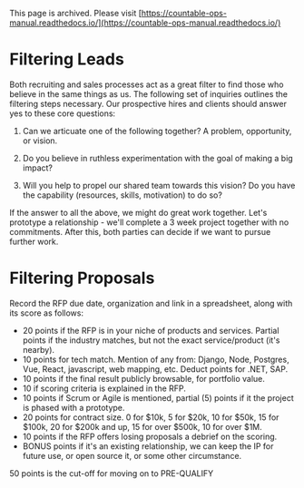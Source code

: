 This page is archived. Please visit [https://countable-ops-manual.readthedocs.io/](https://countable-ops-manual.readthedocs.io/)

# Filtering Leads

Both recruiting and sales processes act as a great filter to find those who believe in the same things as us. The following
set of inquiries outlines the filtering steps necessary. Our prospective hires and clients should answer yes to these core questions:

1) Can we articuate one of the following together? A problem, opportunity, or vision.

2) Do you believe in ruthless experimentation with the goal of making a big impact?

3) Will you help to propel our shared team towards this vision? Do you have the capability (resources, skills, motivation) to do so?

If the answer to all the above, we might do great work together. Let's prototype a relationship - we'll complete a 3 week project together with no commitments. After this, both parties can decide if we want to pursue further work.

# Filtering Proposals

Record the RFP due date, organization and link in a spreadsheet, along with its score as follows:

  * 20 points if the RFP is in your niche of products and services. Partial points if the industry matches, but not the exact service/product (it's nearby).
  * 10 points for tech match. Mention of any from: Django, Node, Postgres, Vue, React, javascript, web mapping, etc. Deduct points for .NET, SAP.
  * 10 points if the final result publicly browsable, for portfolio value.
  * 10 if scoring criteria is explained in the RFP.
  * 10 points if Scrum or Agile is mentioned, partial (5) points if it the project is phased with a prototype.
  * 20 points for contract size. 0 for $10k, 5 for $20k, 10 for $50k, 15 for $100k, 20 for $200k and up, 15 for over $500k, 10 for over $1M.
  * 10 points if the RFP offers losing proposals a debrief on the scoring.
  * BONUS points if it's an existing relationship, we can keep the IP for future use, or open source it, or some other circumstance.

50 points is the cut-off for moving on to PRE-QUALIFY
